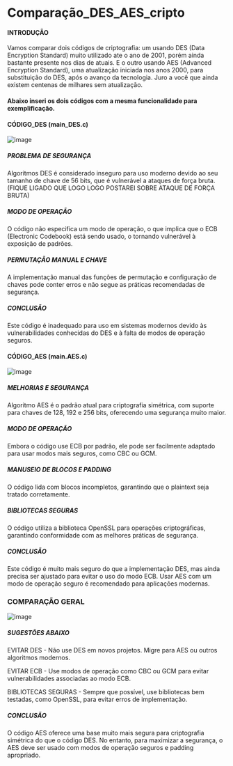 # Comparação_DES_AES_cripto

####  INTRODUÇÃO
Vamos comparar dois códigos de criptografia: um usando DES (Data Encryption Standard) muito utilizado ate o ano de 2001, porém ainda bastante presente nos dias de atuais. 
E o outro usando AES (Advanced Encryption Standard), uma atualização iniciada nos anos 2000, para substituição do DES, após o avanço da tecnologia. Juro a você que ainda existem centenas de milhares sem atualização.


#### Abaixo inseri os dois códigos com a mesma funcionalidade para exemplificação.

#### CÓDIGO_DES (main_DES.c)

![image](https://github.com/user-attachments/assets/ef85bb78-72ec-4fee-9b6f-5823a9d93d6a)

##### PROBLEMA DE SEGURANÇA 
Algoritmos DES é considerado inseguro para uso moderno devido ao seu tamanho de chave de 56 bits, que é vulnerável a ataques de força bruta. (FIQUE LIGADO QUE LOGO LOGO POSTAREI SOBRE ATAQUE DE FORÇA BRUTA)

##### MODO DE OPERAÇÃO 
O código não especifica um modo de operação, o que implica que o ECB (Electronic Codebook) está sendo usado, o tornando vulnerável à exposição de padrões.

##### PERMUTAÇÃO MANUAL E CHAVE
A implementação manual das funções de permutação e configuração de chaves pode conter erros e não segue as práticas recomendadas de segurança.

##### CONCLUSÃO
Este código é inadequado para uso em sistemas modernos devido às vulnerabilidades conhecidas do DES e à falta de modos de operação seguros.






#### CÓDIGO_AES (main.AES.c)

![image](https://github.com/user-attachments/assets/f0306dcd-2a47-49e5-bf46-7f08ca9250cd)


##### MELHORIAS E SEGURANÇA
Algoritmo AES é o padrão atual para criptografia simétrica, com suporte para chaves de 128, 192 e 256 bits, oferecendo uma segurança muito maior.

##### MODO DE OPERAÇÃO
Embora o código use ECB por padrão, ele pode ser facilmente adaptado para usar modos mais seguros, como CBC ou GCM.

##### MANUSEIO DE BLOCOS E PADDING
O código lida com blocos incompletos, garantindo que o plaintext seja tratado corretamente.

##### BIBLIOTECAS SEGURAS
O código utiliza a biblioteca OpenSSL para operações criptográficas, garantindo conformidade com as melhores práticas de segurança.

##### CONCLUSÃO
Este código é muito mais seguro do que a implementação DES, mas ainda precisa ser ajustado para evitar o uso do modo ECB. 
Usar AES com um modo de operação seguro é recomendado para aplicações modernas.




### COMPARAÇÃO GERAL

![image](https://github.com/user-attachments/assets/1a845b03-2d0e-4d47-9cfa-823fa8b90bee)


##### SUGESTÕES ABAIXO

EVITAR DES - Não use DES em novos projetos. Migre para AES ou outros algoritmos modernos.

EVITAR ECB - Use modos de operação como CBC ou GCM para evitar vulnerabilidades associadas ao modo ECB.

BIBLIOTECAS SEGURAS - Sempre que possível, use bibliotecas bem testadas, como OpenSSL, para evitar erros de implementação.


##### CONCLUSÃO
O código AES oferece uma base muito mais segura para criptografia simétrica do que o código DES. 
No entanto, para maximizar a segurança, o AES deve ser usado com modos de operação seguros e padding apropriado.



